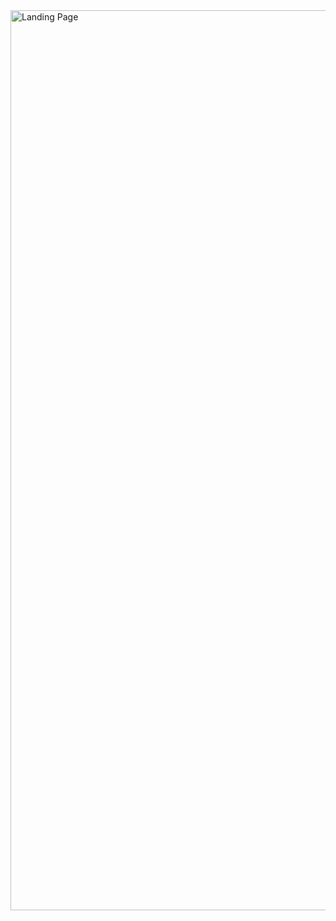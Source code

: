 <img width="1440" alt="Landing Page" src="https://github.com/ARassignments/Nexcent-Web/assets/49037725/e936379f-8af4-4c15-883d-6bbe44b54e5c">
